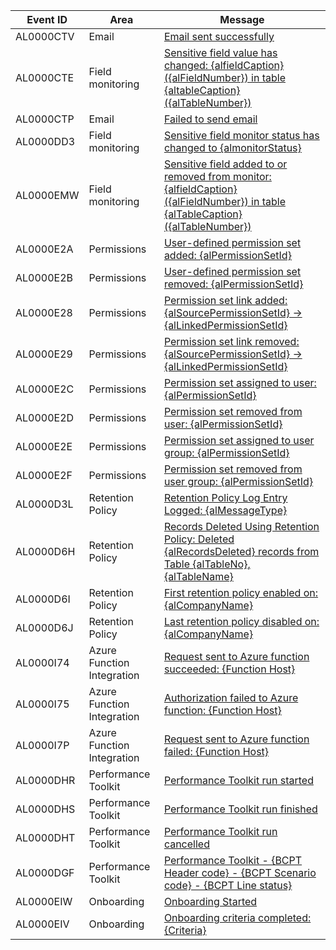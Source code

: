 | Event ID | Area | Message |
|----------|-------------|-----------------|
|AL0000CTV|Email|[Email sent successfully](../administration/telemetry-email-trace.md#success)|
| AL0000CTE | Field monitoring  | [Sensitive field value has changed: {alfieldCaption} ({alFieldNumber}) in table {altableCaption} ({alTableNumber})](../administration/telemetry-field-monitoring-trace.md#changed) |
|AL0000CTP|Email|[Failed to send email](../administration/telemetry-email-trace.md#failed)|
| AL0000DD3 | Field monitoring | [Sensitive field monitor status has changed to {almonitorStatus}](../administration/telemetry-field-monitoring-trace.md#status) |
|AL0000EMW|Field monitoring |[Sensitive field added to or removed from monitor: {alfieldCaption} ({alFieldNumber}) in table {alTableCaption} ({alTableNumber})](../administration/telemetry-field-monitoring-trace.md#added)|
|AL0000E2A|Permissions|[User-defined permission set added: {alPermissionSetId}](../administration/telemetry-permission-changes-trace.md#setadded)|
|AL0000E2B|Permissions|[User-defined permission set removed: {alPermissionSetId}](../administration/telemetry-permission-changes-trace.md#setremoved)|
|AL0000E28 |Permissions|[Permission set link added: {alSourcePermissionSetId} -> {alLinkedPermissionSetId}](../administration/telemetry-permission-changes-trace.md#linkadded)|
|AL0000E29 |Permissions|[Permission set link removed: {alSourcePermissionSetId} -> {alLinkedPermissionSetId}](../administration/telemetry-permission-changes-trace.md#linkremoved)|
|AL0000E2C |Permissions|[Permission set assigned to user: {alPermissionSetId}](../administration/telemetry-permission-changes-trace.md#assigneduser)|
|AL0000E2D |Permissions|[Permission set removed from user: {alPermissionSetId}](../administration/telemetry-permission-changes-trace.md#removeduser)|
|AL0000E2E |Permissions|[Permission set assigned to user group: {alPermissionSetId}](../administration/telemetry-permission-changes-trace.md#assignedusergroup)|
|AL0000E2F |Permissions|[Permission set removed from user group: {alPermissionSetId}](../administration/telemetry-permission-changes-trace.md#removedusergroup)|
|AL0000D3L |Retention Policy |[Retention Policy Log Entry Logged: {alMessageType}](../administration/telemetry-retention-policy-trace.md#info)|
|AL0000D6H |Retention Policy|[Records Deleted Using Retention Policy: Deleted {alRecordsDeleted} records from Table {alTableNo}, {alTableName}](../administration/telemetry-retention-policy-trace.md#deleted)|
|AL0000D6I|Retention Policy|[First retention policy enabled on: {alCompanyName}](../administration/telemetry-retention-policy-trace.md#first)|
|AL0000D6J|	Retention Policy|[Last retention policy disabled on: {alCompanyName}](../administration/telemetry-retention-policy-trace.md#last)|
|AL0000I74|	Azure Function Integration |[Request sent to Azure function succeeded: {Function Host}](../administration/telemetry-azure-function-integration-trace.md)|
|AL0000I75|	Azure Function Integration |[Authorization failed to Azure function: {Function Host}](../administration/telemetry-azure-function-integration-trace.md)|
|AL0000I7P|	Azure Function Integration |[Request sent to Azure function failed: {Function Host}](../administration/telemetry-azure-function-integration-trace.md)|
|AL0000DHR|	Performance Toolkit |[Performance Toolkit run started](../administration/telemetry-performance-toolkit-trace.md#started)|
|AL0000DHS|	Performance Toolkit |[Performance Toolkit run finished](../administration/telemetry-performance-toolkit-trace.md#completed)|
|AL0000DHT|	Performance Toolkit |[Performance Toolkit run cancelled](../administration/telemetry-performance-toolkit-trace.md#cancelled)|
|AL0000DGF|	Performance Toolkit |[Performance Toolkit - {BCPT Header code} - {BCPT Scenario code} - {BCPT Line status}](../administration/telemetry-performance-toolkit-trace.md#scenario)|
|AL0000EIW|Onboarding|[Onboarding Started](../administration/telemetry-onboarding-trace.md#started)|
|AL0000EIV|Onboarding|[Onboarding criteria completed: {Criteria}](../administration/telemetry-onboarding-trace.md#CriteriaCompleted)|